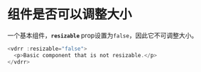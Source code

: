 # 组件是否可以调整大小

一个基本组件，<b>`resizable` </b> prop设置为`false`，因此它不可调整大小。

~~~js
<vdrr :resizable="false">
  <p>Basic component that is not resizable.</p>
</vdrr>
~~~

